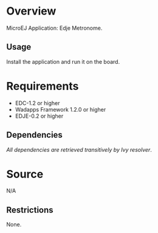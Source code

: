 <!--
/*******************************************************************************
 * Copyright (c) 2016 IS2T S.A. Operating under the brand name MicroEJ(r).
 * All rights reserved. This program and the accompanying materials
 * are made available under the terms of the Apache License v2.0
 * which accompanies this distribution, and is available at
 * http://www.apache.org/licenses/LICENSE-2.0
 *
 * Contributors:
 *    {Laurent Lagosanto, MicroEJ} - initial documentation
 *******************************************************************************/
-->
# Overview
MicroEJ Application: Edje Metronome.

## Usage
Install the application and run it on the board.

# Requirements
  - EDC-1.2 or higher
  - Wadapps Framework 1.2.0 or higher
  - EDJE-0.2 or higher

## Dependencies
_All dependencies are retrieved transitively by Ivy resolver_.

# Source
N/A

## Restrictions
None.